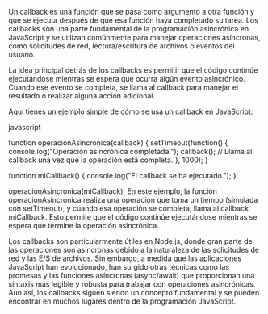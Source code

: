 Un callback es una función que se pasa como argumento a otra función y que se ejecuta después de que esa función haya completado su tarea. Los callbacks son una parte fundamental de la programación asincrónica en JavaScript y se utilizan comúnmente para manejar operaciones asíncronas, como solicitudes de red, lectura/escritura de archivos o eventos del usuario.

La idea principal detrás de los callbacks es permitir que el código continúe ejecutándose mientras se espera que ocurra algún evento asincrónico. Cuando ese evento se completa, se llama al callback para manejar el resultado o realizar alguna acción adicional.

Aquí tienes un ejemplo simple de cómo se usa un callback en JavaScript:

javascript

function operacionAsincronica(callback) {
  setTimeout(function() {
    console.log("Operación asincrónica completada.");
    callback(); // Llama al callback una vez que la operación está completa.
  }, 1000);
}

function miCallback() {
  console.log("El callback se ha ejecutado.");
}

operacionAsincronica(miCallback);
En este ejemplo, la función operacionAsincronica realiza una operación que toma un tiempo (simulada con setTimeout), y cuando esa operación se completa, llama al callback miCallback. Esto permite que el código continúe ejecutándose mientras se espera que termine la operación asincrónica.

Los callbacks son particularmente útiles en Node.js, donde gran parte de las operaciones son asíncronas debido a la naturaleza de las solicitudes de red y las E/S de archivos. Sin embargo, a medida que las aplicaciones JavaScript han evolucionado, han surgido otras técnicas como las promesas y las funciones asíncronas (async/await) que proporcionan una sintaxis más legible y robusta para trabajar con operaciones asincrónicas. Aun así, los callbacks siguen siendo un concepto fundamental y se pueden encontrar en muchos lugares dentro de la programación JavaScript.